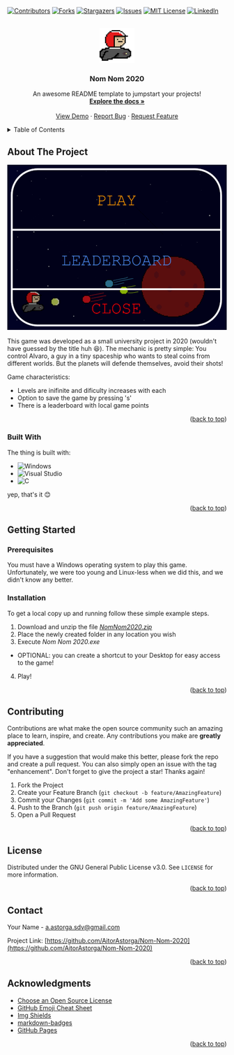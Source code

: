 <!-- Improved compatibility of back to top link: See: https://github.com/othneildrew/Best-README-Template/pull/73 -->
<a name="readme-top"></a>
<!--
*** Thanks for checking out the Best-README-Template. If you have a suggestion
*** that would make this better, please fork the repo and create a pull request
*** or simply open an issue with the tag "enhancement".
*** Don't forget to give the project a star!
*** Thanks again! Now go create something AMAZING! :D
-->



<!-- PROJECT SHIELDS -->
<!--
*** I'm using markdown "reference style" links for readability.
*** Reference links are enclosed in brackets [ ] instead of parentheses ( ).
*** See the bottom of this document for the declaration of the reference variables
*** for contributors-url, forks-url, etc. This is an optional, concise syntax you may use.
*** https://www.markdownguide.org/basic-syntax/#reference-style-links
-->
[![Contributors][contributors-shield]][contributors-url]
[![Forks][forks-shield]][forks-url]
[![Stargazers][stars-shield]][stars-url]
[![Issues][issues-shield]][issues-url]
[![MIT License][license-shield]][license-url]
[![LinkedIn][linkedin-shield]][linkedin-url]



<!-- PROJECT LOGO -->
<br />
<div align="center">
  <a href="https://github.com/AitorAstorga/Nom-Nom-2020">
    <img src="NomNom2020/img/alvaro1.bmp" alt="Logo" width="80" height="80">
  </a>

  <h3 align="center">Nom Nom 2020</h3>

  <p align="center">
    An awesome README template to jumpstart your projects!
    <br />
    <a href="https://github.com/AitorAstorga/Nom-Nom-2020"><strong>Explore the docs »</strong></a>
    <br />
    <br />
    <a href="https://github.com/AitorAstorga/Nom-Nom-2020">View Demo</a>
    ·
    <a href="https://github.com/AitorAstorga/Nom-Nom-2020/issues">Report Bug</a>
    ·
    <a href="https://github.com/AitorAstorga/Nom-Nom-2020/issues">Request Feature</a>
  </p>
</div>



<!-- TABLE OF CONTENTS -->
<details>
  <summary>Table of Contents</summary>
  <ol>
    <li>
      <a href="#about-the-project">About The Project</a>
      <ul>
        <li><a href="#built-with">Built With</a></li>
      </ul>
    </li>
    <li>
      <a href="#getting-started">Getting Started</a>
      <ul>
        <li><a href="#prerequisites">Prerequisites</a></li>
        <li><a href="#installation">Installation</a></li>
      </ul>
    </li>
    <li><a href="#usage">Usage</a></li>
    <li><a href="#contributing">Contributing</a></li>
    <li><a href="#license">License</a></li>
    <li><a href="#contact">Contact</a></li>
    <li><a href="#acknowledgments">Acknowledgments</a></li>
  </ol>
</details>



<!-- ABOUT THE PROJECT -->
## About The Project

[![Product Name Screen Shot][product-screenshot]](https://example.com)

This game was developed as a small university project in 2020 (wouldn't have guessed by the title huh :satisfied:). The mechanic is pretty simple: You control Alvaro, a guy in a tiny spaceship who wants to steal coins from different worlds. But the planets will defende themselves, avoid their shots!

Game characteristics:
* Levels are inifinite and dificulty increases with each
* Option to save the game by pressing 's'
* There is a leaderboard with local game points

<p align="right">(<a href="#readme-top">back to top</a>)</p>



### Built With

The thing is built with:

* ![Windows](https://img.shields.io/badge/Windows-0078D6?style=for-the-badge&logo=windows&logoColor=white)
* ![Visual Studio](https://img.shields.io/badge/Visual%20Studio-5C2D91.svg?style=for-the-badge&logo=visual-studio&logoColor=white)
* ![C](https://img.shields.io/badge/c-%2300599C.svg?style=for-the-badge&logo=c&logoColor=white)

yep, that's it :blush:

<p align="right">(<a href="#readme-top">back to top</a>)</p>



<!-- GETTING STARTED -->
## Getting Started
### Prerequisites

You must have a Windows operating system to play this game. Unfortunately, we were too young and Linux-less when we did this, and we didn't know any better. 

### Installation

To get a local copy up and running follow these simple example steps.

1. Download and unzip the file _[NomNom2020.zip](https://github.com/AitorAstorga/Nom-Nom-2020/releases/tag/1.0.0)_
2. Place the newly created folder in any location you wish
3. Execute _Nom Nom 2020.exe_
* OPTIONAL: you can create a shortcut to your Desktop for easy access to the game!

4. Play!

<p align="right">(<a href="#readme-top">back to top</a>)</p>



<!-- CONTRIBUTING -->
## Contributing

Contributions are what make the open source community such an amazing place to learn, inspire, and create. Any contributions you make are **greatly appreciated**.

If you have a suggestion that would make this better, please fork the repo and create a pull request. You can also simply open an issue with the tag "enhancement".
Don't forget to give the project a star! Thanks again!

1. Fork the Project
2. Create your Feature Branch (`git checkout -b feature/AmazingFeature`)
3. Commit your Changes (`git commit -m 'Add some AmazingFeature'`)
4. Push to the Branch (`git push origin feature/AmazingFeature`)
5. Open a Pull Request

<p align="right">(<a href="#readme-top">back to top</a>)</p>



<!-- LICENSE -->
## License

Distributed under the GNU General Public License v3.0. See `LICENSE` for more information.

<p align="right">(<a href="#readme-top">back to top</a>)</p>



<!-- CONTACT -->
## Contact

Your Name - a.astorga.sdv@gmail.com

Project Link: [https://github.com/AitorAstorga/Nom-Nom-2020](https://github.com/AitorAstorga/Nom-Nom-2020)

<p align="right">(<a href="#readme-top">back to top</a>)</p>



<!-- ACKNOWLEDGMENTS -->
## Acknowledgments

* [Choose an Open Source License](https://choosealicense.com)
* [GitHub Emoji Cheat Sheet](https://www.webpagefx.com/tools/emoji-cheat-sheet)
* [Img Shields](https://shields.io)
* [markdown-badges](https://github.com/Ileriayo/markdown-badges#table-of-contents)
* [GitHub Pages](https://pages.github.com)

<p align="right">(<a href="#readme-top">back to top</a>)</p>



<!-- MARKDOWN LINKS & IMAGES -->
<!-- https://www.markdownguide.org/basic-syntax/#reference-style-links -->
[contributors-shield]: https://img.shields.io/github/contributors/AitorAstorga/Nom-Nom-2020.svg?style=for-the-badge
[contributors-url]: https://github.com/AitorAstorga/Nom-Nom-2020/graphs/contributors
[forks-shield]: https://img.shields.io/github/forks/AitorAstorga/Nom-Nom-2020.svg?style=for-the-badge
[forks-url]: https://github.com/AitorAstorga/Nom-Nom-2020/network/members
[stars-shield]: https://img.shields.io/github/stars/AitorAstorga/Nom-Nom-2020.svg?style=for-the-badge
[stars-url]: https://github.com/AitorAstorga/Nom-Nom-2020/stargazers
[issues-shield]: https://img.shields.io/github/issues/AitorAstorga/Nom-Nom-2020.svg?style=for-the-badge
[issues-url]: https://github.com/AitorAstorga/Nom-Nom-2020/issues
[license-shield]: https://img.shields.io/github/license/AitorAstorga/Nom-Nom-2020.svg?style=for-the-badge
[license-url]: https://github.com/AitorAstorga/Nom-Nom-2020/blob/master/LICENSE
[linkedin-shield]: https://img.shields.io/badge/-LinkedIn-black.svg?style=for-the-badge&logo=linkedin&colorB=555
[linkedin-url]: https://linkedin.com/in/aitor-astorga-saez-de-vicuña

[product-screenshot]: NomNom2020/img/menu.bmp
